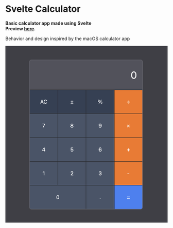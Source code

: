 # Svelte Calculator

**Basic calculator app made using Svelte**  
**Preview [here](https://svelte-calculator.harryrigg.com).**

Behavior and design inspired by the macOS calculator app

![Calculator Interface](images/calculator.png)
